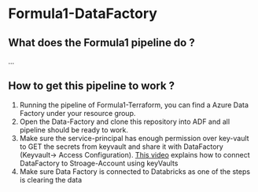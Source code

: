 # Formula1-DataFactory


## What does the Formula1 pipeline do ?
...

## How to get this pipeline to work ?

1. Running the pipeline of Formula1-Terraform, you can find a Azure Data Factory under your resource group.
2. Open the Data-Factory and clone this repository into ADF and all pipeline should be ready to work.
3. Make sure the service-principal has enough permission over key-vault to GET the secrets from keyvault and share it with DataFactory (Keyvault-> Access Configuration).
[This video](https://www.youtube.com/watch?v=zAzM0wCLtFo) explains how to connect DataFactory to Stroage-Account using keyVaults
4. Make sure Data Factory is connected to Databricks as one of the steps is clearing the data
